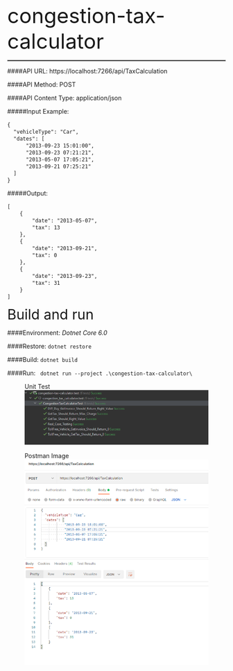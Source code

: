 <font size="16">congestion-tax-calculator</font>
<hr style="border:1px solid gray"/>

####API URL: https://localhost:7266/api/TaxCalculation

####API Method: POST

####API Content Type: application/json

#####Input Example:
```
{
  "vehicleType": "Car",
  "dates": [
      "2013-09-23 15:01:00",
      "2013-09-23 07:21:21",
      "2013-05-07 17:05:21",
      "2013-09-21 07:25:21"
  ]
}
```
#####Output:
```
[
    {
        "date": "2013-05-07",
        "tax": 13
    },
    {
        "date": "2013-09-21",
        "tax": 0
    },
    {
        "date": "2013-09-23",
        "tax": 31
    }
]
```
<font size="6">Build and run</font>

####Environment: _Dotnet Core 6.0_

####Restore: 
``dotnet restore``

####Build:
``dotnet build``

####Run:
`` dotnet run --project .\congestion-tax-calculator\``

<figure>
  <figcaption>Unit Test</figcaption>
  <img
  src="https://github.com/AmushereTB/congestion-tax-calculator/blob/main/Img/Capture1.PNG"
  alt="Unit test image.">
</figure>
<figure>
  <figcaption>Postman Image</figcaption>
  <img
  src="https://github.com/AmushereTB/congestion-tax-calculator/blob/main/Img/Capture2.PNG"
  alt="Postman image.">
</figure>
